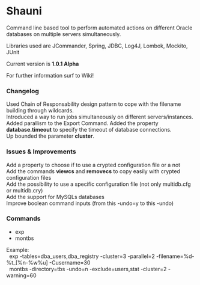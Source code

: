 # **Shauni**
Command line based tool to perform automated actions on different Oracle databases on multiple servers simultaneously.

Libraries used are JCommander, Spring, JDBC, Log4J, Lombok, Mockito, JUnit

Current version is **1.0.1 Alpha**  

For further information surf to Wiki!

### **Changelog**  
 Used Chain of Responsability design pattern to cope with the filename building through wildcards.  
 Introduced a way to run jobs simultaneously on different servers/instances.  
 Added parallism to the Export Command.
 Added the property **database.timeout** to specify the timeout of database connections.<br/>
 Up bounded the parameter **cluster**.<br/>
 
### **Issues & Improvements**<br/>
Add a property to choose if to use a crypted configuration file or a not<br/>
Add the commands **viewcs** and **removecs** to copy easily with crypted configuration files<br/>
Add the possibility to use a specific configuration file (not only multidb.cfg or multidb.cry)<br/>
Add the support for MySQLs databases<br/>
Improve boolean command inputs (from this -undo=y to this -undo)<br/>

### **Commands**  
* exp
* montbs
  
Example:<br/>
&nbsp;&nbsp;exp -tables=dba_users,dba_registry -cluster=3 -parallel=2 -filename=%d-%t_[%n-%w%u] -Cusername=30<br/>
&nbsp;&nbsp;montbs -directory=tbs -undo=n -exclude=users,stat -cluster=2 -warning=60
